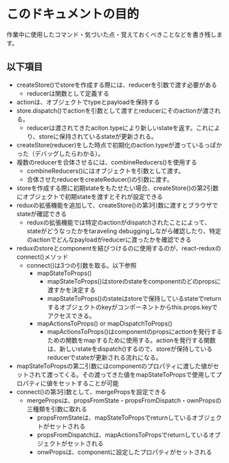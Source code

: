 # このドキュメントの目的
作業中に使用したコマンド・気づいた点・覚えておくべきことなどを書き残します。

## 以下項目
- createStore()でstoreを作成する際には、reducerを引数で渡す必要がある
  - reducerは関数として定義する
- actionは、オブジェクトでtypeとpayloadを保持する
- store.dispatch()でactionを引数として渡すとreducerにそのactionが渡される。
  - reducerは渡されてきたaciton.typeにより新しいstateを返す。これにより、storeに保持されているstateが更新される。
- createStore(reducer)をした時点で初期化のaction.typeが渡っているっぽかった（デバッグしたらわかる）。
- 複数のreducerを合体させるには、combineReducers()を使用する
  - combineReducers()にはオブジェクトを引数として渡す。
  - 合体させたreducerをcreateReducer()の引数に渡す。
- storeを作成する際に初期stateをもたせたい場合、createStore()の第2引数にオブジェクトで初期stateを渡すとそれが設定できる
- reduxの拡張機能を追加して、createStore()の第3引数に渡すとブラウザでstateが確認できる
  - reduxの拡張機能では特定のactionがdispatchされたことによって、stateがどうなったかをtaraveling debuggingしながら確認したり、特定のactionでどんなpayloadがreducerに渡ったかを確認できる
- reduxのstoreとcomponentを結びつけるのに使用するのが、react-reduxのconnect()メソッド
  - connect()は3つの引数を取る。以下参照
    - mapStateToProps()
      - mapStateToProps()はstoreのstateをcomponentのどのpropsに渡すかを決定する
      - mapStateToProps()のstateはstoreで保持しているstateでreturnするオブジェクトのkeyがコンポーネントからthis.props.keyでアクセスできる。
    - mapActionsToProps() or mapDispatchToProps()
      - mapActionsToProps()はcomponentのpropsにactionを発行するための関数をmapするために使用する。actionを発行する関数は、新しいstateをdispatch()するので、storeが保持しているreducerでstateが更新される流れになる。
- mapStateToPropsの第二引数にはcomponentのプロパティに渡した値がセットされて渡ってくる。その渡ってきた値をmapStateToPropsで使用してプロパティに値をセットすることが可能
- connect()の第3引数として、mergePropsを設定できる
  - mergePropsは、propsFromState・propsFromDispatch・ownPropsの三種類を引数に取れる
    - propsFromStateは、mapStateToPropsでreturnしているオブジェクトがセットされる
    - propsFromDispatchは、mapActionsToPropsでreturnしているオブジェクトがセットされる
    - onwPropsは、componentに設定したプロパティがセットされる